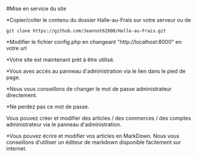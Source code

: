 #Mise en service du site

*Copier/coller le contenu du dossier Halle-au-Frais sur votre serveur
ou de
```
git clone https://github.com/Jeannot62600/Halle-au-Frais.git
```

*Modifier le fichier config.php en changeant "http://localhost:8000" en votre url

*Votre site est maintenant prèt à être utilisé.

*Vous aves accés au panneau d'administration via le lien dans le pied de page.

*Nous vous conseillons de changer le mot de passe administrateur directement.

*Ne perdez pas ce mot de passe.

Vous pouvez créer et modifier des articles / des commerces / des comptes administrateur
via le panneau d'administration.

*Vous pouvez écrire et modifier vos articles en MarkDown. Nous vous conseillons d'utiliser
un éditeur de markdown disponible facilement sur internet.

